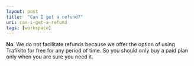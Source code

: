 ```yaml
---
layout: post
title:  "Can I get a refund?"
uri: can-i-get-a-refund
tags: [workspace]
---
```


**No**. We do not facilitate refunds because we offer the option of using Trafikito for free for any period of time. So you should only buy a paid plan only when you are sure you need it.